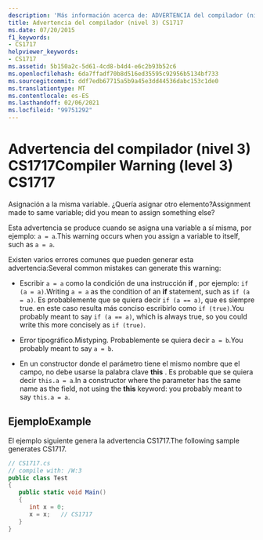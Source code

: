 ```yaml
---
description: 'Más información acerca de: ADVERTENCIA del compilador (nivel 3) CS1717'
title: Advertencia del compilador (nivel 3) CS1717
ms.date: 07/20/2015
f1_keywords:
- CS1717
helpviewer_keywords:
- CS1717
ms.assetid: 5b150a2c-5d61-4cd8-b4d4-e6c2b93b52c6
ms.openlocfilehash: 6da7ffadf70b8d516ed35595c92956b5134bf733
ms.sourcegitcommit: ddf7edb67715a5b9a45e3dd44536dabc153c1de0
ms.translationtype: MT
ms.contentlocale: es-ES
ms.lasthandoff: 02/06/2021
ms.locfileid: "99751292"
---
```

# <a name="compiler-warning-level-3-cs1717"></a><span data-ttu-id="07a3f-103">Advertencia del compilador (nivel 3) CS1717</span><span class="sxs-lookup"><span data-stu-id="07a3f-103">Compiler Warning (level 3) CS1717</span></span>

<span data-ttu-id="07a3f-104">Asignación a la misma variable. ¿Quería asignar otro elemento?</span><span class="sxs-lookup"><span data-stu-id="07a3f-104">Assignment made to same variable; did you mean to assign something else?</span></span>  
  
 <span data-ttu-id="07a3f-105">Esta advertencia se produce cuando se asigna una variable a sí misma, por ejemplo: `a = a`.</span><span class="sxs-lookup"><span data-stu-id="07a3f-105">This warning occurs when you assign a variable to itself, such as `a = a`.</span></span>  
  
 <span data-ttu-id="07a3f-106">Existen varios errores comunes que pueden generar esta advertencia:</span><span class="sxs-lookup"><span data-stu-id="07a3f-106">Several common mistakes can generate this warning:</span></span>  
  
- <span data-ttu-id="07a3f-107">Escribir `a = a` como la condición de una instrucción **if** , por ejemplo: `if (a = a)`.</span><span class="sxs-lookup"><span data-stu-id="07a3f-107">Writing `a = a` as the condition of an **if** statement, such as `if (a = a)`.</span></span> <span data-ttu-id="07a3f-108">Es probablemente que se quiera decir `if (a == a)`, que es siempre true. en este caso resulta más conciso escribirlo como `if (true)`.</span><span class="sxs-lookup"><span data-stu-id="07a3f-108">You probably meant to say `if (a == a)`, which is always true, so you could write this more concisely as `if (true)`.</span></span>  
  
- <span data-ttu-id="07a3f-109">Error tipográfico.</span><span class="sxs-lookup"><span data-stu-id="07a3f-109">Mistyping.</span></span> <span data-ttu-id="07a3f-110">Probablemente se quiera decir `a = b`.</span><span class="sxs-lookup"><span data-stu-id="07a3f-110">You probably meant to say `a = b`.</span></span>  
  
- <span data-ttu-id="07a3f-111">En un constructor donde el parámetro tiene el mismo nombre que el campo, no debe usarse la palabra clave **this** . Es probable que se quiera decir `this.a = a`.</span><span class="sxs-lookup"><span data-stu-id="07a3f-111">In a constructor where the parameter has the same name as the field, not using the **this** keyword: you probably meant to say `this.a = a`.</span></span>  
  
## <a name="example"></a><span data-ttu-id="07a3f-112">Ejemplo</span><span class="sxs-lookup"><span data-stu-id="07a3f-112">Example</span></span>  

 <span data-ttu-id="07a3f-113">El ejemplo siguiente genera la advertencia CS1717.</span><span class="sxs-lookup"><span data-stu-id="07a3f-113">The following sample generates CS1717.</span></span>  
  
```csharp  
// CS1717.cs  
// compile with: /W:3  
public class Test  
{  
   public static void Main()  
   {  
      int x = 0;  
      x = x;   // CS1717  
   }  
}  
```
